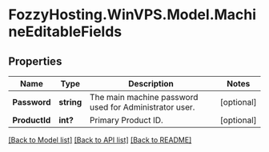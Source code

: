 # FozzyHosting.WinVPS.Model.MachineEditableFields
## Properties

Name | Type | Description | Notes
------------ | ------------- | ------------- | -------------
**Password** | **string** | The main machine password used for Administrator user. | [optional] 
**ProductId** | **int?** | Primary Product ID. | [optional] 

[[Back to Model list]](../README.md#documentation-for-models) [[Back to API list]](../README.md#documentation-for-api-endpoints) [[Back to README]](../README.md)

